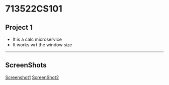 # 713522CS101

## Project 1

- It is a calc microservice
- It works wrt the window size

--- 

## ScreenShots

[Screenshot1](./project1/backend/screenshots/Screenshot%202025-03-28%20145159.png)
[ScreenShot2](./project1/backend/screenshots/Screenshot%202025-03-28%20145235.png)

